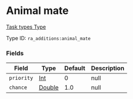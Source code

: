 # Animal mate
[Task types Type](../task_types_types.md)

Type ID: `ra_additions:animal_mate`
### Fields
Field | Type | Default | Description
------|------|---------|-------------
`priority` | [Int](../data_types/int.md) | 0 | null
`chance` | [Double](../data_types/double.md) | 1.0 | null
